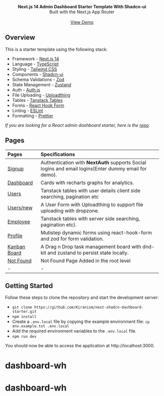 <picture>
  <source media="(prefers-color-scheme: dark)" srcset="https://user-images.githubusercontent.com/9113740/201498864-2a900c64-d88f-4ed4-b5cf-770bcb57e1f5.png">
  <source media="(prefers-color-scheme: light)" srcset="https://user-images.githubusercontent.com/9113740/201498152-b171abb8-9225-487a-821c-6ff49ee48579.png">
</picture>

<div align="center"><strong>Next.js 14 Admin Dashboard Starter Template With Shadcn-ui</strong></div>
<div align="center">Built with the Next.js App Router</div>
<br />
<div align="center">
<a href="https://next-shadcn-dashboard-starter.vercel.app">View Demo</a>
<span>
</div>

## Overview

This is a starter template using the following stack:

- Framework - [Next.js 14](https://nextjs.org/13)
- Language - [TypeScript](https://www.typescriptlang.org)
- Styling - [Tailwind CSS](https://tailwindcss.com)
- Components - [Shadcn-ui](https://ui.shadcn.com)
- Schema Validations - [Zod](https://zod.dev)
- State Management - [Zustand](https://zustand-demo.pmnd.rs)
- Auth - [Auth.js](https://authjs.dev/)
- File Uploading - [Uploadthing](https://uploadthing.com)
- Tables - [Tanstack Tables](https://ui.shadcn.com/docs/components/data-table)
- Forms - [React Hook Form](https://ui.shadcn.com/docs/components/form)
- Linting - [ESLint](https://eslint.org)
- Formatting - [Prettier](https://prettier.io)

_If you are looking for a React admin dashboard starter, here is the [repo](https://github.com/Kiranism/react-shadcn-dashboard-starter)._

## Pages

| Pages                                                                             | Specifications                                                                                        |
| :-------------------------------------------------------------------------------- | :---------------------------------------------------------------------------------------------------- |
| [Signup](https://next-shadcn-dashboard-starter.vercel.app/)                       | Authentication with **NextAuth** supports Social logins and email logins(Enter dummy email for demo). |
| [Dashboard](https://next-shadcn-dashboard-starter.vercel.app/dashboard)           | Cards with recharts graphs for analytics.                                                             |
| [Users](https://next-shadcn-dashboard-starter.vercel.app/dashboard/user)          | Tanstack tables with user details client side searching, pagination etc                               |
| [Users/new](https://next-shadcn-dashboard-starter.vercel.app/dashboard/user/new)  | A User Form with Uploadthing to support file uploading with dropzone.                                 |
| [Employee](https://next-shadcn-dashboard-starter.vercel.app/dashboard/employee)   | Tanstack tables with server side searching, pagination etc).                                          |
| [Profile](https://next-shadcn-dashboard-starter.vercel.app/dashboard/profile)     | Mutistep dynamic forms using react-hook-form and zod for form validation.                             |
| [Kanban Board](https://next-shadcn-dashboard-starter.vercel.app/dashboard/kanban) | A Drag n Drop task management board with dnd-kit and zustand to persist state locally.                |
| [Not Found](https://next-shadcn-dashboard-starter.vercel.app/dashboard/notfound)  | Not Found Page Added in the root level                                                                |
| -                                                                                 | -                                                                                                     |

## Getting Started

Follow these steps to clone the repository and start the development server:

- `git clone https://github.com/Kiranism/next-shadcn-dashboard-starter.git`
- `npm install`
- Create a `.env.local` file by copying the example environment file:
  `cp env.example.txt .env.local`
- Add the required environment variables to the `.env.local` file.
- `npm run dev`

You should now be able to access the application at http://localhost:3000.
# dashboard-wh
# dashboard-wh
